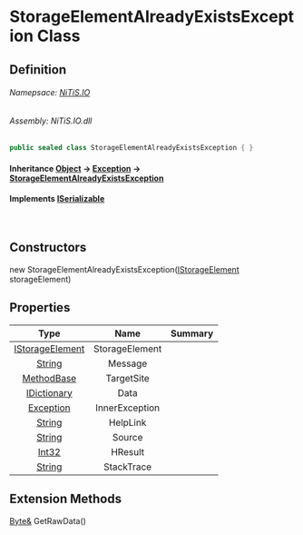 # StorageElementAlreadyExistsException Class
## Definition

###### Namepsace: [NiTiS.IO](https://nitis-dev.github.io/NiTiSLibsWiki/Namespaces/NiTiS.IO)
###### Assembly: NiTiS.IO.dll

#### 
```c#
public sealed class StorageElementAlreadyExistsException { }
```
#### Inheritance [Object](https://docs.microsoft.com/dotnet/api/system.object) &#8594; [Exception](https://docs.microsoft.com/dotnet/api/system.exception) &#8594; [StorageElementAlreadyExistsException](https://nitis-dev.github.io/NiTiSLibsWiki/NiTiS/IO/StorageElementAlreadyExistsException)  
#### Implements [ISerializable](https://docs.microsoft.com/dotnet/api/system.runtime.serialization.iserializable)

<br>

## Constructors
new StorageElementAlreadyExistsException([IStorageElement](https://nitis-dev.github.io/NiTiSLibsWiki/NiTiS/IO/IStorageElement) storageElement)  
  
## Properties
|Type|Name|Summary|
|:-:|:--:|:-|
|[IStorageElement](https://nitis-dev.github.io/NiTiSLibsWiki/NiTiS/IO/IStorageElement)|StorageElement||
|[String](https://docs.microsoft.com/dotnet/api/system.string)|Message||
|[MethodBase](https://docs.microsoft.com/dotnet/api/system.reflection.methodbase)|TargetSite||
|[IDictionary](https://docs.microsoft.com/dotnet/api/system.collections.idictionary)|Data||
|[Exception](https://docs.microsoft.com/dotnet/api/system.exception)|InnerException||
|[String](https://docs.microsoft.com/dotnet/api/system.string)|HelpLink||
|[String](https://docs.microsoft.com/dotnet/api/system.string)|Source||
|[Int32](https://docs.microsoft.com/dotnet/api/system.int32)|HResult||
|[String](https://docs.microsoft.com/dotnet/api/system.string)|StackTrace||
  
  
  
## Extension Methods
[Byte&](https://docs.microsoft.com/dotnet/api/system.byte&) GetRawData()  

  
